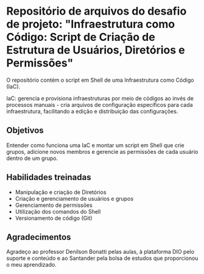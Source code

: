 # Repositório de arquivos do desafio de projeto: "Infraestrutura como Código: Script de Criação de Estrutura de Usuários, Diretórios e Permissões"

O repositório contém o script em Shell de uma Infraestrutura como Código (IaC).

IaC: gerencia e provisiona infraestruturas por meio de códigos ao invés de processos manuais - cria arquivos de configuração específicos para cada infraestrutura, facilitando a edição e distribuição das configurações.

## Objetivos

Entender como funciona uma IaC e montar um script em Shell que crie grupos, adicione novos membros e gerencie as permissões de cada usuário dentro de um grupo.

## Habilidades treinadas
- Manipulação e criação de Diretórios
- Criação e gerenciamento de usuários e grupos
- Gerenciamento de permissões
- Utilização dos comandos do Shell
- Versionamento de código (Git)

## Agradecimentos

Agradeço ao professor Denilson Bonatti pelas aulas, à plataforma DIO pelo suporte e conteúdo e ao Santander pela bolsa de estudos que proporcionou o meu aprendizado.

